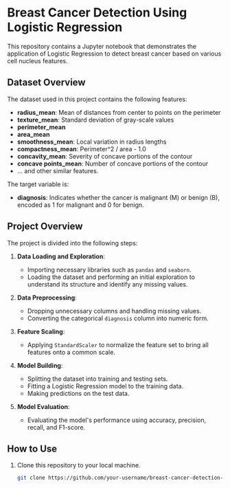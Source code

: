# Breast Cancer Detection Using Logistic Regression

This repository contains a Jupyter notebook that demonstrates the application of Logistic Regression to detect breast cancer based on various cell nucleus features.

## Dataset Overview

The dataset used in this project contains the following features:
- **radius_mean**: Mean of distances from center to points on the perimeter
- **texture_mean**: Standard deviation of gray-scale values
- **perimeter_mean**
- **area_mean**
- **smoothness_mean**: Local variation in radius lengths
- **compactness_mean**: Perimeter^2 / area - 1.0
- **concavity_mean**: Severity of concave portions of the contour
- **concave points_mean**: Number of concave portions of the contour
- ... and other similar features.

The target variable is:
- **diagnosis**: Indicates whether the cancer is malignant (M) or benign (B), encoded as 1 for malignant and 0 for benign.

## Project Overview

The project is divided into the following steps:

1. **Data Loading and Exploration**: 
   - Importing necessary libraries such as `pandas` and `seaborn`.
   - Loading the dataset and performing an initial exploration to understand its structure and identify any missing values.
   
2. **Data Preprocessing**:
   - Dropping unnecessary columns and handling missing values.
   - Converting the categorical `diagnosis` column into numeric form.
   
3. **Feature Scaling**:
   - Applying `StandardScaler` to normalize the feature set to bring all features onto a common scale.

4. **Model Building**:
   - Splitting the dataset into training and testing sets.
   - Fitting a Logistic Regression model to the training data.
   - Making predictions on the test data.

5. **Model Evaluation**:
   - Evaluating the model's performance using accuracy, precision, recall, and F1-score.

## How to Use

1. Clone this repository to your local machine.
   ```bash
   git clone https://github.com/your-username/breast-cancer-detection-logistic-regression.git
